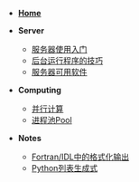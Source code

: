 * [**Home**](README.md)

* **Server**

    * [服务器使用入门](server_guide.md)
    * [后台运行程序的技巧](background.md)
    * [服务器可用软件](software.md)

* **Computing**

    * [并行计算](mp.md)
    * [进程池Pool](pool.md)

* **Notes**

    * [Fortran/IDL中的格式化输出](format_code.md)
    * [Python列表生成式](python_gen.md)
